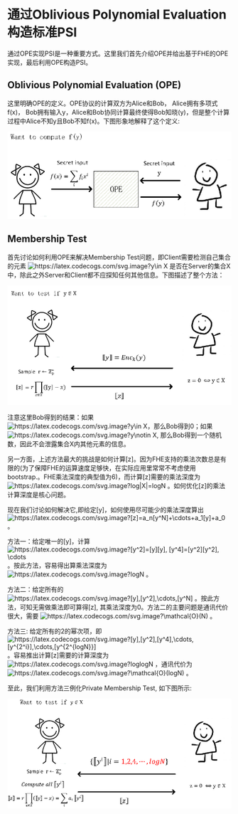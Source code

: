 # 通过Oblivious Polynomial Evaluation 构造标准PSI
通过OPE实现PSI是一种重要方式。这里我们首先介绍OPE并给出基于FHE的OPE实现，最后利用OPE构造PSI。

## Oblivious Polynomial Evaluation (OPE)
这里明确OPE的定义。OPE协议的计算双方为Alice和Bob， Alice拥有多项式f(x)， Bob拥有输入y，Alice和Bob协同计算最终使得Bob知晓(y)，但是整个计算过程中Alice不知y且Bob不知f(x)。下图形象地解释了这个定义:
 <p align="center">
  <img src="fig/ope.png" alt="animated" />
  </p>

## Membership Test
首先讨论如何利用OPE来解决Membership Test问题，即Client需要检测自己集合的元素 <img src="https://latex.codecogs.com/svg.image?y\in&space;X" title="https://latex.codecogs.com/svg.image?y\in X" /> 是否在Server的集合X中，除此之外Server和Client都不应探知任何其他信息。下图描述了整个方法：
  <p align="center">
  <img src="fig/membership_test_ope.png" alt="animated" />
  </p>
  
  注意这里Bob得到的结果：如果 <img src="https://latex.codecogs.com/svg.image?y\in&space;X" title="https://latex.codecogs.com/svg.image?y\in X" />，那么Bob得到0；如果 <img src="https://latex.codecogs.com/svg.image?y\notin&space;X" title="https://latex.codecogs.com/svg.image?y\notin X" />, 那么Bob得到一个随机数，因此不会泄露集合X内其他元素的信息。
  
 另一方面，上述方法最大的挑战是如何计算[z]。因为FHE支持的乘法次数总是有限的(为了保障FHE的运算速度足够快，在实际应用里常常不考虑使用bootstrap.。FHE乘法深度的典型值为6)，而计算[z]需要的乘法深度为 <img src="https://latex.codecogs.com/svg.image?log|X|=logN" title="https://latex.codecogs.com/svg.image?log|X|=logN" /> 。如何优化[z]的乘法计算深度是核心问题。
 
 
 现在我们讨论如何解决它,即给定[y]，如何使用尽可能少的乘法深度算出 <img src="https://latex.codecogs.com/svg.image?[z]=a_n[y^N]&plus;\cdots&plus;a_1[y]&plus;a_0" title="https://latex.codecogs.com/svg.image?[z]=a_n[y^N]+\cdots+a_1[y]+a_0" />。
 
 方法一：给定唯一的[y]，计算 <img src="https://latex.codecogs.com/svg.image?[y^2]=[y][y],&space;[y^4]=[y^2][y^2],&space;\cdots" title="https://latex.codecogs.com/svg.image?[y^2]=[y][y], [y^4]=[y^2][y^2], \cdots" /> 。按此方法，容易得出算乘法深度为 <img src="https://latex.codecogs.com/svg.image?logN" title="https://latex.codecogs.com/svg.image?logN" /> 。
 
 方法二：给定所有的 <img src="https://latex.codecogs.com/svg.image?[y],[y^2],\cdots,[y^N]" title="https://latex.codecogs.com/svg.image?[y],[y^2],\cdots,[y^N]" /> 。按此方法，可知无需做乘法即可算得[z], 其乘法深度为0。方法二的主要问题是通讯代价很大，需要 <img src="https://latex.codecogs.com/svg.image?\mathcal{O}(N)" title="https://latex.codecogs.com/svg.image?\mathcal{O}(N)" /> 。
 
 方法三: 给定所有的2的幂次项，即 <img src="https://latex.codecogs.com/svg.image?[y],[y^2],[y^4],\cdots,[y^{2^i}],\cdots,[y^{2^{logN}}]" title="https://latex.codecogs.com/svg.image?[y],[y^2],[y^4],\cdots,[y^{2^i}],\cdots,[y^{2^{logN}}]" /> 。容易推出计算[z]需要的计算深度为 <img src="https://latex.codecogs.com/svg.image?loglogN" title="https://latex.codecogs.com/svg.image?loglogN" /> ，通讯代价为 <img src="https://latex.codecogs.com/svg.image?\mathcal{O}(logN)" title="https://latex.codecogs.com/svg.image?\mathcal{O}(logN)" /> 。
 
至此，我们利用方法三例化Private Membership Test, 如下图所示:

  <p align="center">
  <img src="fig/membership_test_ope2.png" alt="animated" width: "50%" />
  </p>
